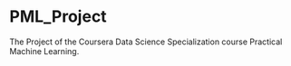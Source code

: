# PML_Project

The Project of the Coursera Data Science Specialization course Practical Machine Learning.
